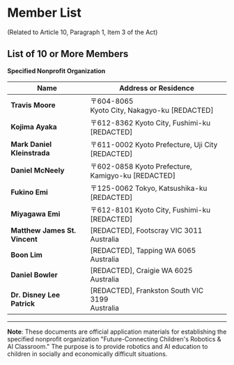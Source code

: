 # Member List

(Related to Article 10, Paragraph 1, Item 3 of the Act)

## List of 10 or More Members

**Specified Nonprofit Organization**

| Name | Address or Residence |
|------|---------------------|
| **Travis Moore** | 〒604-8065<br>Kyoto City, Nakagyo-ku [REDACTED] |
| **Kojima Ayaka** | 〒612-8362 Kyoto City, Fushimi-ku [REDACTED] |
| **Mark Daniel Kleinstrada** | 〒611-0002 Kyoto Prefecture, Uji City [REDACTED] |
| **Daniel McNeely** | 〒602-0858 Kyoto Prefecture, Kamigyo-ku [REDACTED] |
| **Fukino Emi** | 〒125-0062 Tokyo, Katsushika-ku [REDACTED] |
| **Miyagawa Emi** | 〒612-8101 Kyoto City, Fushimi-ku [REDACTED] |
| **Matthew James St. Vincent** | [REDACTED], Footscray VIC 3011<br>Australia |
| **Boon Lim** | [REDACTED], Tapping WA 6065<br>Australia |
| **Daniel Bowler** | [REDACTED], Craigie WA 6025<br>Australia |
| **Dr. Disney Lee Patrick** | [REDACTED], Frankston South VIC 3199<br>Australia |

---

**Note**: These documents are official application materials for establishing the specified nonprofit organization "Future-Connecting Children's Robotics & AI Classroom." The purpose is to provide robotics and AI education to children in socially and economically difficult situations.